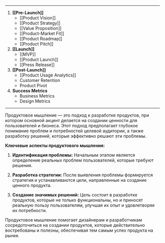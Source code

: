 
---
1. **[[Pre-Launch]]**
   - [[Product Vision]]
   - [[Product Strategy]]
   - [[Value Proposition]]
   - [[Product-Market Fit]]
   - [[Product Roadmap]]
   - [[Product Pitch]]
2. **[[Launch]]**
   - [[MVP]]
   - [[Product Launch]]
   - [[Press Release]]
3. **[[Post-Launch]]**
   - [[Product Usage Analytics]]
   - Customer Retention
   - Product Pivot
4. **Success Metrics**
   - Business Metrics
   - Design Metrics
---
Продуктовое мышление — это подход к разработке продуктов, при котором основной акцент делается на создании ценности для пользователей и бизнеса. Этот подход предполагает глубокое понимание проблем и потребностей целевой аудитории, а также разработку решений, которые эффективно решают эти проблемы.

**Ключевые аспекты продуктового мышления:**

1. **Идентификация проблемы:** Начальным этапом является определение реальных проблем пользователей, которые требуют решения.
    
2. **Разработка стратегии:** После выявления проблемы формируется стратегия и устанавливаются цели, направленные на создание ценного продукта.
    
3. **Создание значимых решений:** Цель состоит в разработке продуктов, которые не только функциональны, но и приносят реальную пользу пользователям, улучшая их опыт и удовлетворяя их потребности.
    

Продуктовое мышление помогает дизайнерам и разработчикам сосредоточиться на создании продуктов, которые действительно востребованы и полезны, обеспечивая тем самым успех продукта на рынке.